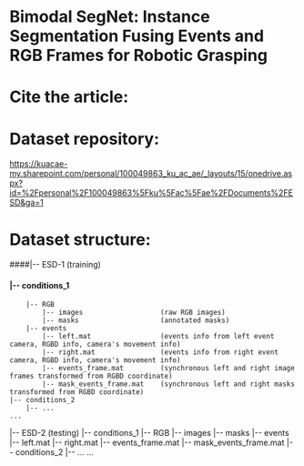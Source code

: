 # Bimodal SegNet: Instance Segmentation Fusing Events and RGB Frames for Robotic Grasping

# Cite the article:


# Dataset repository:
https://kuacae-my.sharepoint.com/personal/100049863_ku_ac_ae/_layouts/15/onedrive.aspx?id=%2Fpersonal%2F100049863%5Fku%5Fac%5Fae%2FDocuments%2FESD&ga=1

# Dataset structure:

####|-- ESD-1 (training)
####    |-- conditions_1
        |-- RGB
            |-- images                   (raw RGB images)
            |-- masks                    (annotated masks)
        |-- events
            |-- left.mat                 (events info from left event camera, RGBD info, camera's movement info)
            |-- right.mat                (events info from right event camera, RGBD info, camera's movement info)
            |-- events_frame.mat         (synchronous left and right image frames transformed from RGBD coordinate)
            |-- mask_events_frame.mat    (synchronous left and right masks transformed from RGBD coordinate)
    |-- conditions_2
        |-- ...
    ...

|-- ESD-2 (testing)
    |-- conditions_1
        |-- RGB
            |-- images
            |-- masks
        |-- events
            |-- left.mat
            |-- right.mat
            |-- events_frame.mat
            |-- mask_events_frame.mat
    |-- conditions_2
        |-- ...
    ...

